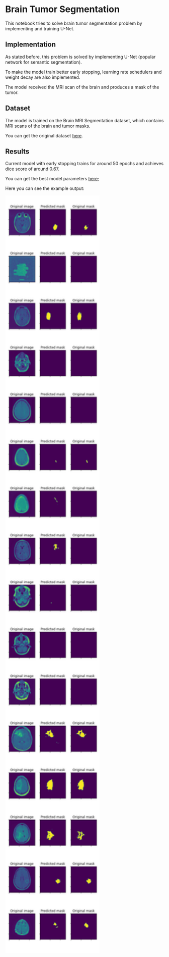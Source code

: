# Brain Tumor Segmentation

This notebook tries to solve brain tumor segmentation problem by implementing and training U-Net.

## Implementation

As stated before, this problem is solved by implementing U-Net (popular network for semantic segmentation).

To make the model train better early stopping, learning rate schedulers and weight decay are also implemented.

The model received the MRI scan of the brain and produces a mask of the tumor. 

## Dataset

The model is trained on the Brain MRI Segmentation dataset, which contains MRI scans of the brain and tumor masks.

You can get the original dataset [here](https://www.kaggle.com/mateuszbuda/lgg-mri-segmentation).

## Results

Current model with early stopping trains for around 50 epochs and achieves dice score of around 0.67.

You can get the best model parameters [here](https://drive.google.com/file/d/1-9iR-Gpw6zFNwr85a8Hmnn2oYk_Zr2_Z/view?usp=sharing);

Here you can see the example output:

<img src="brain.png" width="300">